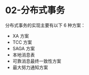 # 02-分布式事务

分布式事务的实现主要有以下 6 种方案：  
- XA 方案
- TCC 方案
- SAGA 方案
- 本地消息表
- 可靠消息最终一致性方案
- 最大努力通知方案

























